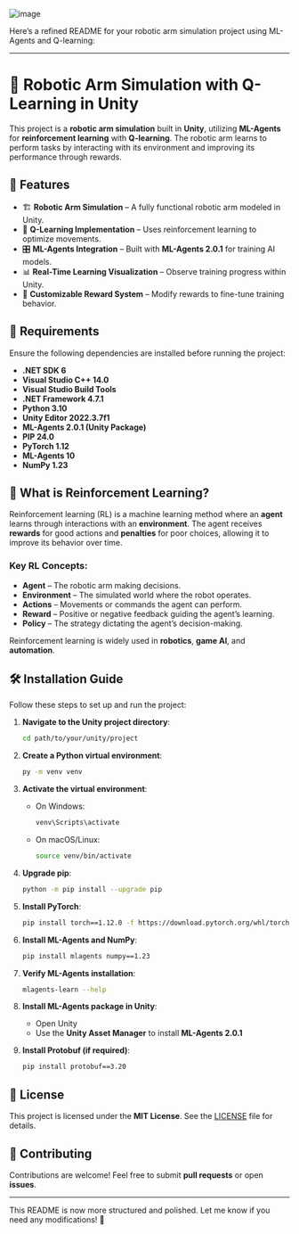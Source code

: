 ![image](https://github.com/user-attachments/assets/cc7fb5d6-83e5-42cb-8f88-c1c1da20a9ca)

Here’s a refined README for your robotic arm simulation project using ML-Agents and Q-learning:

---

# 🤖 Robotic Arm Simulation with Q-Learning in Unity

This project is a **robotic arm simulation** built in **Unity**, utilizing **ML-Agents** for **reinforcement learning** with **Q-learning**. The robotic arm learns to perform tasks by interacting with its environment and improving its performance through rewards.

## 🚀 Features

- 🏗 **Robotic Arm Simulation** – A fully functional robotic arm modeled in Unity.
- 🧠 **Q-Learning Implementation** – Uses reinforcement learning to optimize movements.
- 🎛 **ML-Agents Integration** – Built with **ML-Agents 2.0.1** for training AI models.
- 📊 **Real-Time Learning Visualization** – Observe training progress within Unity.
- 🔧 **Customizable Reward System** – Modify rewards to fine-tune training behavior.

## 🔧 Requirements

Ensure the following dependencies are installed before running the project:

- **.NET SDK 6**  
- **Visual Studio C++ 14.0**  
- **Visual Studio Build Tools**  
- **.NET Framework 4.7.1**  
- **Python 3.10**  
- **Unity Editor 2022.3.7f1**  
- **ML-Agents 2.0.1 (Unity Package)**  
- **PIP 24.0**  
- **PyTorch 1.12**  
- **ML-Agents 10**  
- **NumPy 1.23**  

## 🧠 What is Reinforcement Learning?

Reinforcement learning (RL) is a machine learning method where an **agent** learns through interactions with an **environment**. The agent receives **rewards** for good actions and **penalties** for poor choices, allowing it to improve its behavior over time.

### Key RL Concepts:

- **Agent** – The robotic arm making decisions.  
- **Environment** – The simulated world where the robot operates.  
- **Actions** – Movements or commands the agent can perform.  
- **Reward** – Positive or negative feedback guiding the agent’s learning.  
- **Policy** – The strategy dictating the agent’s decision-making.  

Reinforcement learning is widely used in **robotics**, **game AI**, and **automation**.

## 🛠 Installation Guide

Follow these steps to set up and run the project:

1. **Navigate to the Unity project directory**:
   ```sh
   cd path/to/your/unity/project
   ```
2. **Create a Python virtual environment**:
   ```sh
   py -m venv venv
   ```
3. **Activate the virtual environment**:
   - On Windows:
     ```sh
     venv\Scripts\activate
     ```
   - On macOS/Linux:
     ```sh
     source venv/bin/activate
     ```
4. **Upgrade pip**:
   ```sh
   python -m pip install --upgrade pip
   ```
5. **Install PyTorch**:
   ```sh
   pip install torch==1.12.0 -f https://download.pytorch.org/whl/torch_stable.html
   ```
6. **Install ML-Agents and NumPy**:
   ```sh
   pip install mlagents numpy==1.23
   ```
7. **Verify ML-Agents installation**:
   ```sh
   mlagents-learn --help
   ```
8. **Install ML-Agents package in Unity**:  
   - Open Unity  
   - Use the **Unity Asset Manager** to install **ML-Agents 2.0.1**  

9. **Install Protobuf (if required)**:
   ```sh
   pip install protobuf==3.20
   ```

## 📜 License

This project is licensed under the **MIT License**. See the [LICENSE](LICENSE) file for details.

## 🤝 Contributing

Contributions are welcome! Feel free to submit **pull requests** or open **issues**.

---

This README is now more structured and polished. Let me know if you need any modifications! 🚀
